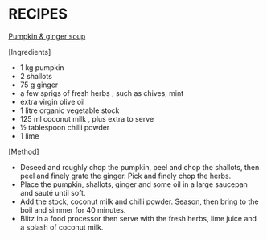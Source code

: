 # RECIPES

[Pumpkin & ginger soup](https://www.jamieoliver.com/recipes/vegetables-recipes/pumpkin-ginger-soup/)

[Ingredients]

* 1 kg pumpkin
* 2 shallots
* 75 g ginger
* a few sprigs of fresh herbs , such as chives, mint
* extra virgin olive oil
* 1 litre organic vegetable stock
* 125 ml coconut milk , plus extra to serve
* ½ tablespoon chilli powder
* 1 lime

[Method]

* Deseed and roughly chop the pumpkin, peel and chop the shallots, then peel and finely grate the ginger. Pick and finely chop the herbs.
* Place the pumpkin, shallots, ginger and some oil in a large saucepan and sauté until soft.
* Add the stock, coconut milk and chilli powder. Season, then bring to the boil and simmer for 40 minutes.
* Blitz in a food processor then serve with the fresh herbs, lime juice and a splash of coconut milk.
